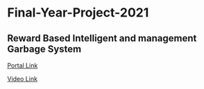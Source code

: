 # Final-Year-Project-2021
## Reward Based Intelligent and management Garbage System


[Portal Link](https://smart-dustbin.netlify.app/)

[Video Link](https://www.youtube.com/watch?v=3Hx32nT9q6o)
